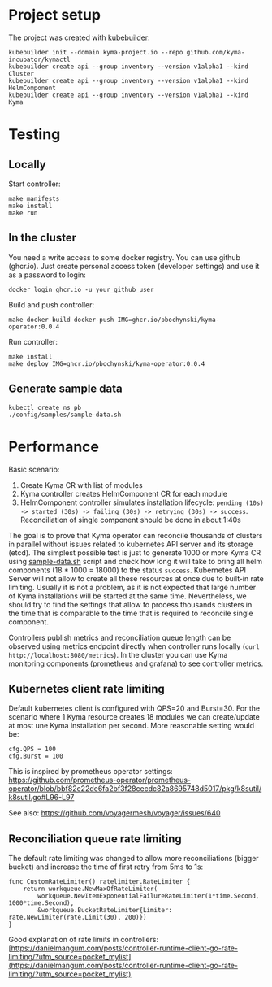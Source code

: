# Project setup

The project was created with [kubebuilder](https://github.com/kubernetes-sigs/kubebuilder):

```
kubebuilder init --domain kyma-project.io --repo github.com/kyma-incubator/kymactl
kubebuilder create api --group inventory --version v1alpha1 --kind Cluster
kubebuilder create api --group inventory --version v1alpha1 --kind HelmComponent
kubebuilder create api --group inventory --version v1alpha1 --kind Kyma
```

# Testing

## Locally

Start controller:
```
make manifests
make install 
make run
```

## In the cluster

You need a write access to some docker registry. You can use github (ghcr.io). Just create personal access token (developer settings) and use it as a password to login:
```
docker login ghcr.io -u your_github_user 
```
Build and push controller:
```
make docker-build docker-push IMG=ghcr.io/pbochynski/kyma-operator:0.0.4
```

Run controller:
```
make install 
make deploy IMG=ghcr.io/pbochynski/kyma-operator:0.0.4
```

## Generate sample data

```
kubectl create ns pb
./config/samples/sample-data.sh
```

# Performance

Basic scenario:

1. Create Kyma CR with list of modules
2. Kyma controller creates HelmComponent CR for each module
3. HelmComponent controller simulates installation lifecycle: `pending (10s) -> started (30s) -> failing (30s) -> retrying (30s) -> success`. Reconciliation of single component should be done in about 1:40s

The goal is to prove that Kyma operator can reconcile thousands of clusters in parallel without issues related to kubernetes API server and its storage (etcd). The simplest possible test is just to generate 1000 or more Kyma CR using [sample-data.sh](./config/samples/sample-data.sh) script and check how long it will take to bring all helm components (18 * 1000 = 18000) to the status `success`. 
Kubernetes API Server will not allow to create all these resources at once due to built-in rate limiting. Usually it is not a problem, as it is not expected that large number of Kyma installations will be started at the same time. Nevertheless, we should try to find the settings that allow to process thousands clusters in the time that is comparable to the time that is required to reconcile single component.

Controllers publish metrics and reconciliation queue length can be observed using metrics endpoint directly when controller runs locally (`curl http://localhost:8080/metrics`). In the cluster you can use Kyma monitoring components (prometheus and grafana) to see controller metrics.

## Kubernetes client rate limiting

Default kubernetes client is configured with QPS=20 and Burst=30. For the scenario where 1 Kyma resource creates 18 modules we can create/update at most une Kyma installation per second. More reasonable setting would be:

```
cfg.QPS = 100
cfg.Burst = 100
```

This is inspired by prometheus operator settings:
https://github.com/prometheus-operator/prometheus-operator/blob/bbf82e22de6fa2bf3f28cecdc82a8695748d5017/pkg/k8sutil/k8sutil.go#L96-L97

See also: https://github.com/voyagermesh/voyager/issues/640

## Reconciliation queue rate limiting

The default rate limiting was changed to allow more reconciliations (bigger bucket) and increase the time of first retry from 5ms to 1s:

```
func CustomRateLimiter() ratelimiter.RateLimiter {
	return workqueue.NewMaxOfRateLimiter(
		workqueue.NewItemExponentialFailureRateLimiter(1*time.Second, 1000*time.Second),
		&workqueue.BucketRateLimiter{Limiter: rate.NewLimiter(rate.Limit(30), 200)})
}
```
Good explanation of rate limits in controllers: [https://danielmangum.com/posts/controller-runtime-client-go-rate-limiting/?utm_source=pocket_mylist](https://danielmangum.com/posts/controller-runtime-client-go-rate-limiting/?utm_source=pocket_mylist)
